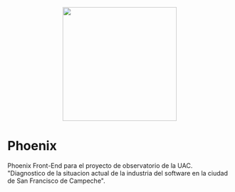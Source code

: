 <p align="center">
 <img src="https://i.imgur.com/HtMFNj8.png" width="256" height="256">
 </p>

# Phoenix
Phoenix Front-End para el proyecto de observatorio de la UAC.<br>
"Diagnostico de la situacion actual de la industria del software en la ciudad de San Francisco de Campeche".
